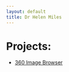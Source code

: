 ```yaml
---
layout: default
title: Dr Helen Miles
---
```


# Projects:
- [360 Image Browser](https://lionspaws.github.io/vr-testbed/)
